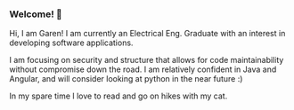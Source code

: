 ### Welcome! 👋

Hi, I am Garen! I am currently an Electrical Eng. Graduate with an interest in developing software applications. 

I am focusing on security and structure that allows for code maintainability without compromise down the road. I am relatively confident in Java and Angular, and will consider looking at python in the near future :)

In my spare time I love to read and go on hikes with my cat.

<!--
**garengh4/garengh4** is a ✨ _special_ ✨ repository because its `README.md` (this file) appears on your GitHub profile.

Here are some ideas to get you started:

- 🔭 I’m currently working on ...
- 🌱 I’m currently learning ...
- 👯 I’m looking to collaborate on ...
- 🤔 I’m looking for help with ...
- 💬 Ask me about ...
- 📫 How to reach me: ...
- 😄 Pronouns: ...
- ⚡ Fun fact: ...
-->
